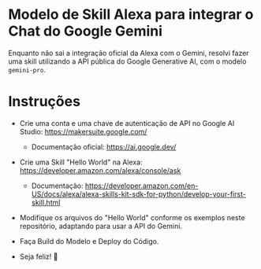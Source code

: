 # Modelo de Skill Alexa para integrar o Chat do Google Gemini
Enquanto não sai a integração oficial da Alexa com o Gemini, resolvi fazer uma skill utilizando a API pública do Google Generative AI, com o modelo `gemini-pro`.

# Instruções
- Crie uma conta e uma chave de autenticação de API no Google AI Studio: https://makersuite.google.com/  
    - Documentação oficial: https://ai.google.dev/  

- Crie uma Skill "Hello World" na Alexa: https://developer.amazon.com/alexa/console/ask  
    - Documentação: https://developer.amazon.com/en-US/docs/alexa/alexa-skills-kit-sdk-for-python/develop-your-first-skill.html  

- Modifique os arquivos do "Hello World" conforme os exemplos neste repositório, adaptando para usar a API do Gemini.  

- Faça Build do Modelo e Deploy do Código.  

- Seja feliz! 🚀
